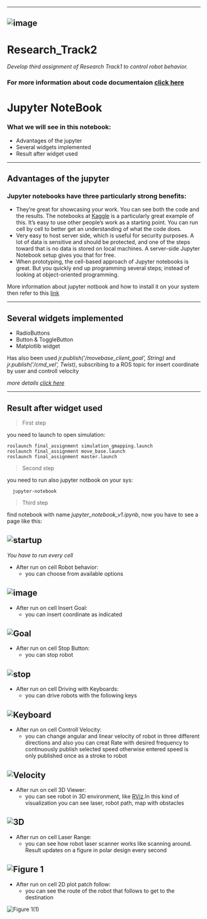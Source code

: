 -------------------------------------------------------------------------------------
![image](https://user-images.githubusercontent.com/80394968/164893651-97509a6f-be9f-4444-a7d0-cebec382c125.png)
-------------------------------------------------------------------------------------
# Research_Track2
*Develop third assignment of Research Track1 to control robot behavior.*
### For more information about code documentaion [click here](https://mohammadrezahajihosseini.github.io/Research_Track2/)
#
Jupyter NoteBook
================================
### What we will see in this notebook:
 * Advantages of the jupyter
 * Several widgets implemented 
 * Result after widget used

-------------------------------------------------------------------------------------
Advantages of the jupyter
----------------------
### Jupyter notebooks have three particularly strong benefits:
* They’re great for showcasing your work. You can see both the code and the results. The notebooks at [Kaggle](https://www.kaggle.com/code) is a particularly great example of this.
It’s easy to use other people’s work as a starting point. You can run cell by cell to better get an understanding of what the code does.
* Very easy to host server side, which is useful for security purposes. A lot of data is sensitive and should be protected, and one of the steps toward that is no data is stored on local machines. A server-side Jupyter Notebook setup gives you that for free.
* When prototyping, the cell-based approach of Jupyter notebooks is great. But you quickly end up programming several steps; instead of looking at object-oriented programming.

More information about jupyter notbook and how to install it on your system then refer to this [link](https://2021.aulaweb.unige.it/pluginfile.php/407745/mod_resource/content/0/rtII_2_2022.pdf)

-------------------------------------------------------------------------------------
Several widgets implemented 
----------------------
  -  RadioButtons
  -  Button & ToggleButton
  -  Matplotlib widget 
 
Has also been used *jr.publish('/movebase_client_goal', String)* and *jr.publish('/cmd_vel', Twist)*, subscribing to a ROS topic for insert coordinate by user and controll velocity

*more details [click here](https://github.com/jupyter-widgets/ipywidgets/blob/master/docs/source/examples/Widget%20List.ipynb)*

-------------------------------------------------------------------------------------
Result after widget used 
----------------------
> First step 
 
   you need to launch to open simulation: 
  
    roslaunch final_assignment simulation_gmapping.launch
    roslaunch final_assignment move_base.launch
    roslaunch final_assignment master.launch
        
> Second step
 
   you need to run also jupyter notbook on your sys:
  
      jupyter-notebook
    
> Third step

   find notebook with name *jupyter_notebook_v1.ipynb*, now you have to see a page like this: 
    
![startup](https://user-images.githubusercontent.com/80394968/164909401-bbb2b87d-76b8-42fd-b498-b7db1d6579ca.jpg)
-------------------------------------------------------------------------------------
*You have to run every cell*
  - After run on cell Robot behavior:
    - you can choose from available options

![image](https://user-images.githubusercontent.com/80394968/164909532-867c45dc-f1bb-42ba-bd93-82cd6c8831b2.png)
-------------------------------------------------------------------------------------
- After run on cell Insert Goal:
  - you can insert coordinate as indicated

![Goal](https://user-images.githubusercontent.com/80394968/164909799-a3ebd9b0-699a-490c-965f-49a032de3df6.jpg)
-------------------------------------------------------------------------------------
- After run on cell Stop Button:
  - you can stop robot

![stop](https://user-images.githubusercontent.com/80394968/164910442-d7bb0518-22ff-49fe-ae0f-3daa717340fd.jpg)
-------------------------------------------------------------------------------------
- After run on cell Driving with Keyboards:
  - you can drive robots with the following keys

![Keyboard](https://user-images.githubusercontent.com/80394968/164910028-a2ff29c9-ad6b-429d-8681-5df5f003ff2b.jpg)
-------------------------------------------------------------------------------------
- After run on cell Controll Velocity:
  - you can change angular and linear velocity of robot in three different directions and also you can creat Rate with desired frequency to continuously publish selected speed otherwise entered speed is only published once as a stroke to robot

![Velocity](https://user-images.githubusercontent.com/80394968/164910208-442ac60b-f557-41e1-894f-cd3740131ba5.jpg)
-------------------------------------------------------------------------------------
- After run on cell 3D Viewer:
  - you can see robot in 3D environment, like [RViz](http://wiki.ros.org/rviz).In this kind of visualization you can see laser, robot path, map with obstacles

![3D](https://user-images.githubusercontent.com/80394968/164910302-3cc25a9e-775a-4bc1-94f4-0c0c5ab5ccac.jpg)
-------------------------------------------------------------------------------------
- After run on cell Laser Range:
  - you can see how robot laser scanner works like scanning around. Result updates on a figure in polar design every second

![Figure 1](https://user-images.githubusercontent.com/80394968/164910767-954f52db-1ed8-40d6-be9c-47da9174f7c1.png)
-------------------------------------------------------------------------------------
- After run on cell 2D plot patch follow:
  - you can see the route of the robot that follows to get to the destination
 
![Figure 1(1)](https://user-images.githubusercontent.com/80394968/164910789-7f8459e5-1bb9-4663-b4bd-63525a099068.png)




